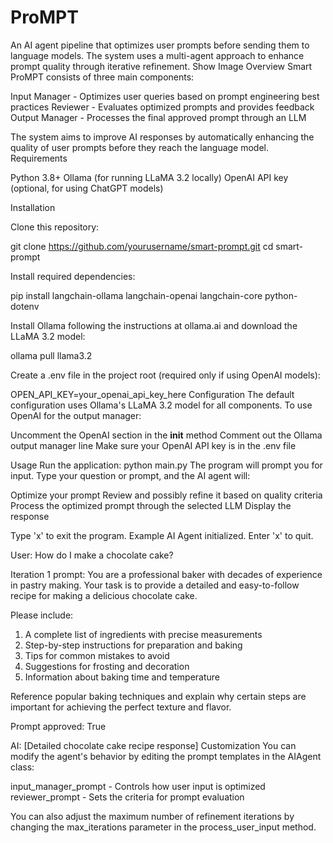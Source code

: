 # ProMPT
An AI agent pipeline that optimizes user prompts before sending them to language models. The system uses a multi-agent approach to enhance prompt quality through iterative refinement.
Show Image
Overview
Smart ProMPT consists of three main components:

Input Manager - Optimizes user queries based on prompt engineering best practices
Reviewer - Evaluates optimized prompts and provides feedback
Output Manager - Processes the final approved prompt through an LLM

The system aims to improve AI responses by automatically enhancing the quality of user prompts before they reach the language model.
Requirements

Python 3.8+
Ollama (for running LLaMA 3.2 locally)
OpenAI API key (optional, for using ChatGPT models)

Installation

Clone this repository:

git clone https://github.com/yourusername/smart-prompt.git
cd smart-prompt

Install required dependencies:

pip install langchain-ollama langchain-openai langchain-core python-dotenv

Install Ollama following the instructions at ollama.ai and download the LLaMA 3.2 model:

ollama pull llama3.2

Create a .env file in the project root (required only if using OpenAI models):

OPEN_API_KEY=your_openai_api_key_here
Configuration
The default configuration uses Ollama's LLaMA 3.2 model for all components. To use OpenAI for the output manager:

Uncomment the OpenAI section in the __init__ method
Comment out the Ollama output manager line
Make sure your OpenAI API key is in the .env file

Usage
Run the application:
python main.py
The program will prompt you for input. Type your question or prompt, and the AI agent will:

Optimize your prompt
Review and possibly refine it based on quality criteria
Process the optimized prompt through the selected LLM
Display the response

Type 'x' to exit the program.
Example
AI Agent initialized. Enter 'x' to quit.

User: How do I make a chocolate cake?

Iteration 1 prompt: You are a professional baker with decades of experience in pastry making. Your task is to provide a detailed and easy-to-follow recipe for making a delicious chocolate cake.

Please include:
1. A complete list of ingredients with precise measurements
2. Step-by-step instructions for preparation and baking
3. Tips for common mistakes to avoid
4. Suggestions for frosting and decoration
5. Information about baking time and temperature

Reference popular baking techniques and explain why certain steps are important for achieving the perfect texture and flavor.

Prompt approved: True

AI: [Detailed chocolate cake recipe response]
Customization
You can modify the agent's behavior by editing the prompt templates in the AIAgent class:

input_manager_prompt - Controls how user input is optimized
reviewer_prompt - Sets the criteria for prompt evaluation

You can also adjust the maximum number of refinement iterations by changing the max_iterations parameter in the process_user_input method.
